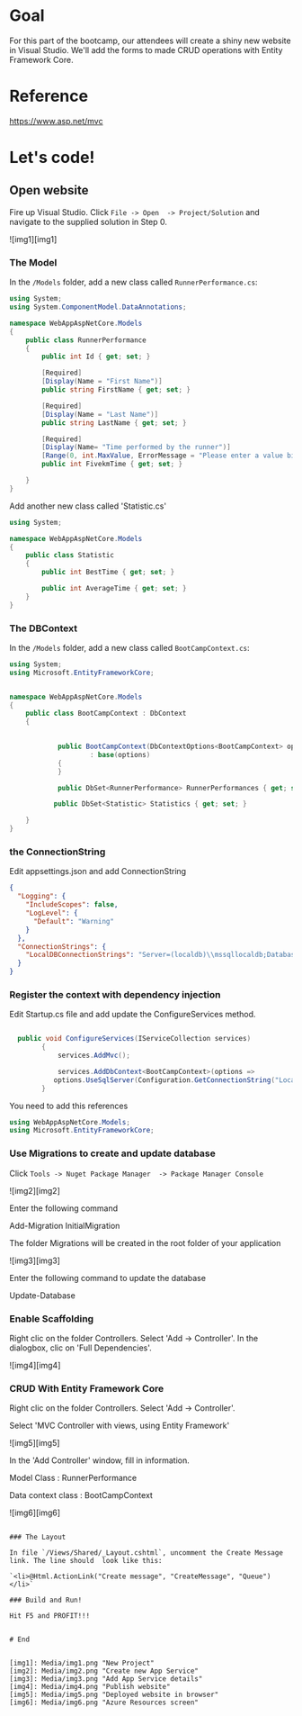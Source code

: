 # Goal
For this part of the bootcamp, our attendees will create a shiny new website in Visual Studio. We'll add the forms to made CRUD operations with Entity Framework Core.

# Reference
https://www.asp.net/mvc


# Let's code!
## Open website
Fire up Visual Studio. Click `File -> Open  -> Project/Solution` and navigate to the supplied solution in Step 0.

![img1][img1]

### The Model

In the `/Models` folder, add a new class called `RunnerPerformance.cs`:

```cs
using System;
using System.ComponentModel.DataAnnotations;

namespace WebAppAspNetCore.Models
{
    public class RunnerPerformance
    {
        public int Id { get; set; }

        [Required]
        [Display(Name = "First Name")]
        public string FirstName { get; set; }

        [Required]
        [Display(Name = "Last Name")]
        public string LastName { get; set; }

        [Required]
        [Display(Name= "Time performed by the runner")]
        [Range(0, int.MaxValue, ErrorMessage = "Please enter a value bigger than {0}")]
        public int FivekmTime { get; set; }

    }
}
```

Add another new class called 'Statistic.cs'

```cs
using System;

namespace WebAppAspNetCore.Models
{
    public class Statistic
    {
        public int BestTime { get; set; }

        public int AverageTime { get; set; }
    }
}
```

### The DBContext

In the `/Models` folder, add a new class called `BootCampContext.cs`:

```cs
using System;
using Microsoft.EntityFrameworkCore;


namespace WebAppAspNetCore.Models
{
    public class BootCampContext : DbContext
    {

        
            public BootCampContext(DbContextOptions<BootCampContext> options)
                    : base(options)
            {
            }

            public DbSet<RunnerPerformance> RunnerPerformances { get; set; }

           public DbSet<Statistic> Statistics { get; set; }

    }
}
```

### the ConnectionString

Edit appsettings.json and add ConnectionString

```json
{
  "Logging": {
    "IncludeScopes": false,
    "LogLevel": {
      "Default": "Warning"
    }
  },
  "ConnectionStrings": {
    "LocalDBConnectionStrings": "Server=(localdb)\\mssqllocaldb;Database=BootCampDB;Trusted_Connection=True;MultipleActiveResultSets=true"
  }
}
```

### Register the context with dependency injection

Edit Startup.cs file  and add update the ConfigureServices method.

```cs

  public void ConfigureServices(IServiceCollection services)
        {
            services.AddMvc();

            services.AddDbContext<BootCampContext>(options =>
           options.UseSqlServer(Configuration.GetConnectionString("LocalDBConnectionStrings")));
        }

```

You need to add this references

```cs
using WebAppAspNetCore.Models;
using Microsoft.EntityFrameworkCore;

```
### Use Migrations to create and update database

Click `Tools -> Nuget Package Manager  -> Package Manager Console` 

![img2][img2]

Enter the following command

Add-Migration InitialMigration

The folder Migrations will be created in the root folder of your application 

![img3][img3]

Enter the following command to update the database

Update-Database

### Enable Scaffolding

Right clic on the folder Controllers. Select 'Add -> Controller'. In the dialogbox, clic on 'Full Dependencies'.

![img4][img4]

### CRUD With Entity Framework Core

Right clic on the folder Controllers. Select 'Add -> Controller'.

Select 'MVC Controller with views, using Entity Framework'

![img5][img5]

In the 'Add Controller' window, fill in information.

Model Class : RunnerPerformance

Data context class : BootCampContext

![img6][img6]

```

### The Layout

In file `/Views/Shared/_Layout.cshtml`, uncomment the Create Message link. The line should  look like this:

`<li>@Html.ActionLink("Create message", "CreateMessage", "Queue")</li>`

### Build and Run!

Hit F5 and PROFIT!!!


# End


[img1]: Media/img1.png "New Project"
[img2]: Media/img2.png "Create new App Service"
[img3]: Media/img3.png "Add App Service details"
[img4]: Media/img4.png "Publish website"
[img5]: Media/img5.png "Deployed website in browser"
[img6]: Media/img6.png "Azure Resources screen"

